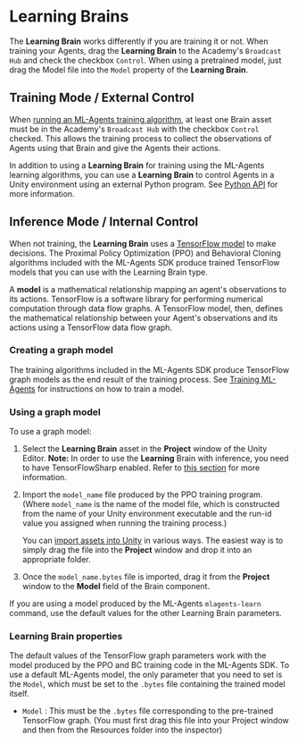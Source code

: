 # Learning Brains

The **Learning Brain** works differently if you are training it or not.
When training your Agents, drag the **Learning Brain** to the
Academy's `Broadcast Hub` and check the checkbox `Control`. When using a pretrained 
model, just drag the Model file into the `Model` property of the **Learning Brain**.

## Training Mode / External Control

When [running an ML-Agents training algorithm](Training-ML-Agents.md), at least
one Brain asset must be in the Academy's `Broadcast Hub` with the checkbox `Control`
checked. This allows the training process to collect the observations of Agents 
using that Brain and give the Agents their actions.

In addition to using a **Learning Brain** for training using the ML-Agents learning
algorithms, you can use a **Learning Brain** to control Agents in a Unity
environment using an external Python program. See [Python API](Python-API.md)
for more information.

## Inference Mode / Internal Control

When not training, the **Learning Brain** uses a
[TensorFlow model](https://www.tensorflow.org/get_started/get_started_for_beginners#models_and_training)
to make decisions. The Proximal Policy Optimization (PPO) and Behavioral Cloning
algorithms included with the ML-Agents SDK produce trained TensorFlow models
that you can use with the Learning Brain type.

A __model__ is a mathematical relationship mapping an agent's observations to
its actions. TensorFlow is a software library for performing numerical
computation through data flow graphs. A TensorFlow model, then, defines the
mathematical relationship between your Agent's observations and its actions
using a TensorFlow data flow graph.

### Creating a graph model

The training algorithms included in the ML-Agents SDK produce TensorFlow graph
models as the end result of the training process. See
[Training ML-Agents](Training-ML-Agents.md) for instructions on how to train a
model.

### Using a graph model

To use a graph model:

1. Select the **Learning Brain** asset in the **Project** window of the Unity Editor.
 **Note:** In order to use the **Learning** Brain with inference, you need to have
 TensorFlowSharp enabled. Refer to [this section](Basic-Guide.md#setting-up-ml-agents-within-unity) for more information.
2. Import the `model_name` file produced by the PPO training
   program. (Where `model_name` is the name of the model file, which is
   constructed from the name of your Unity environment executable and the run-id
   value you assigned when running the training process.)

   You can
   [import assets into Unity](https://docs.unity3d.com/Manual/ImportingAssets.html)
   in various ways. The easiest way is to simply drag the file into the
   **Project** window and drop it into an appropriate folder.
3. Once the `model_name.bytes` file is imported, drag it from the **Project**
   window to the **Model** field of the Brain component.

If you are using a model produced by the ML-Agents `mlagents-learn` command, use
the default values for the other Learning Brain parameters.

### Learning Brain properties

The default values of the TensorFlow graph parameters work with the model
produced by the PPO and BC training code in the ML-Agents SDK. To use a default
ML-Agents model, the only parameter that you need to set is the `Model`,
which must be set to the `.bytes` file containing the trained model itself.

* `Model` : This must be the `.bytes` file corresponding to the pre-trained
   TensorFlow graph. (You must first drag this file into your Project window 
   and then from the Resources folder into the inspector)

